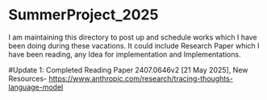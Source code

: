# SummerProject_2025
I am maintaining this directory to post up and schedule works which I have been doing during these vacations. It could include Research Paper which I have been reading, any Idea for implementation and Implementations.


#Update 1: Completed Reading Paper 2407.0646v2 [21 May 2025],
New Resources-
https://www.anthropic.com/research/tracing-thoughts-language-model
